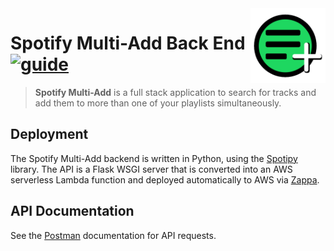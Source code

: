<img src="../front_end/src/assets/appicon.svg" align="right" height="120px" />

# Spotify Multi-Add Back End&nbsp; [![guide](https://img.shields.io/badge/Link-https%3A%2F%2Fmultiplaylistadd.com-brightgreen)](https://multiplaylistadd.com)

> **Spotify Multi-Add** is a full stack application to search for tracks and add them to 
> more than one of your playlists simultaneously.

## Deployment

The Spotify Multi-Add backend is written in Python, using the [Spotipy](https://spotipy.readthedocs.io/en/2.16.1/) library. The API is a Flask WSGI server that is converted into an AWS serverless Lambda function and deployed automatically to AWS via [Zappa](https://github.com/Miserlou/Zappa).

## API Documentation

See the [Postman](INSERT_POSTMAN_DOC) documentation for API requests.